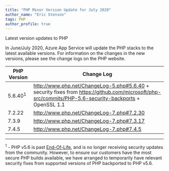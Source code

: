 ```yaml
---
title: "PHP Minor Version Update for July 2020" 
author_name: "Eric Stenson"
tags: PHP
author_profile: true
---
```

Latest version updates to PHP

In June/July 2020, Azure App Service will update the PHP stacks to the latest available versions. For information on the changes in the new versions, please see the change logs on the PHP website.

PHP Version | Change Log
-- | --
5.6.40<sup>1</sup> | http://www.php.net/ChangeLog-5.php#5.6.40 + security fixes from https://github.com/microsoft/php-src/commits/PHP-5.6-security-backports + OpenSSL 1.1
7.2.22 | http://www.php.net/ChangeLog-7.php#7.2.30
7.3.9 | http://www.php.net/ChangeLog-7.php#7.3.17
7.4.5 | http://www.php.net/ChangeLog-7.php#7.4.5

----
<sup>1</sup> - PHP v5.6 is past [End-Of-Life](https://www.php.net/supported-versions.php), and is no longer receiving security updates from the community.  However, to ensure our customers have the most secure PHP builds available, we have arranged to temporarily have relevant security fixes from supported versions of PHP backported to PHP v5.6.
